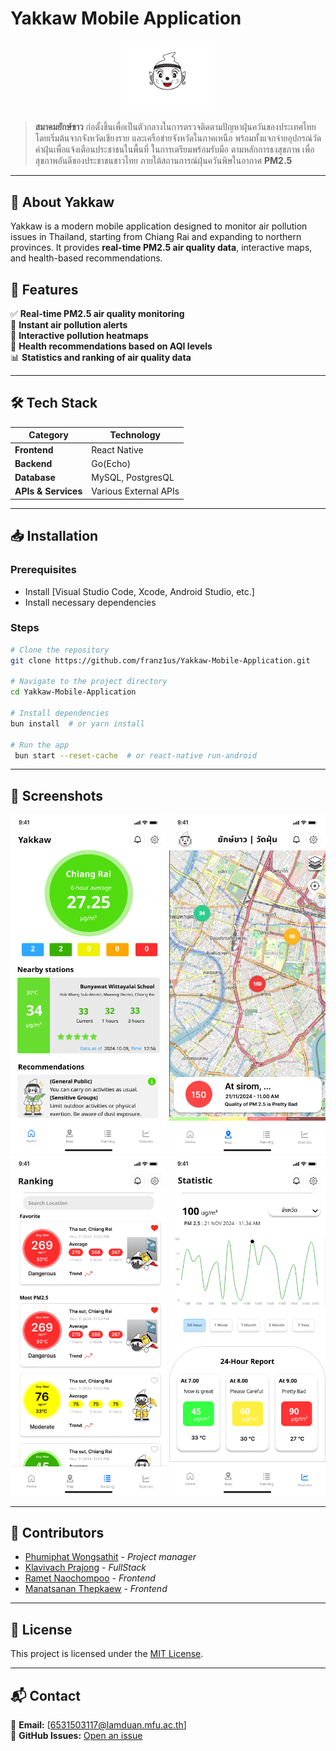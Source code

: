 # Yakkaw Mobile Application

<p align="center">
  <img src="assets/images/yakkaw_icon.png" width="150" alt="Yakkaw Logo">
</p>

> **สมาคมยักษ์ขาว** ก่อตั้งขึ้นเพื่อเป็นตัวกลางในการตรวจติดตามปัญหาฝุ่นควันของประเทศไทย โดยเริ่มต้นจากจังหวัดเชียงราย และเครือข่ายจังหวัดในภาคเหนือ พร้อมทั้งแจกจ่ายอุปกรณ์วัดค่าฝุ่นเพื่อแจ้งเตือนประชาชนในพื้นที่ ในการเตรียมพร้อมรับมือ ตามหลักการธงสุขภาพ เพื่อสุขภาพอันดีของประชาชนชาวไทย ภายใต้สถานการณ์ฝุ่นควันพิษในอากาศ **PM2.5**

---

## 📱 About Yakkaw
Yakkaw is a modern mobile application designed to monitor air pollution issues in Thailand, starting from Chiang Rai and expanding to northern provinces. It provides **real-time PM2.5 air quality data**, interactive maps, and health-based recommendations.

## 🚀 Features
✅ **Real-time PM2.5 air quality monitoring**  
🔔 **Instant air pollution alerts**  
📍 **Interactive pollution heatmaps**  
🏥 **Health recommendations based on AQI levels**  
📊 **Statistics and ranking of air quality data**

---

## 🛠️ Tech Stack
| **Category** | **Technology** |
|-------------|---------------|
| **Frontend** | React Native |
| **Backend** | Go(Echo) |
| **Database** | MySQL, PostgresQL |
| **APIs & Services** | Various External APIs |

---

## 📥 Installation

### Prerequisites
- Install [Visual Studio Code, Xcode, Android Studio, etc.]
- Install necessary dependencies

### Steps
```sh
# Clone the repository
git clone https://github.com/franz1us/Yakkaw-Mobile-Application.git

# Navigate to the project directory
cd Yakkaw-Mobile-Application

# Install dependencies
bun install  # or yarn install

# Run the app
 bun start --reset-cache  # or react-native run-android
```

---

## 📸 Screenshots
<p align="center">
  <img src="assets/images/Home1.2.png" width="250">
  <img src="assets/images/Map.png" width="250">
  <img src="assets/images/Ranking.png" width="250">
  <img src="assets/images/Statistic.png" width="250">
</p>

---

## 👥 Contributors
- [Phumiphat Wongsathit](https://github.com/franz1us) - _Project manager_
- [Klavivach Prajong](https://github.com/MABiuS1) - _FullStack_
- [Ramet Naochompoo](https://github.com/6531503120) - _Frontend_
- [Manatsanan Thepkaew](https://github.com/manatsananthepkaew) - _Frontend_

---

## 📝 License
This project is licensed under the [MIT License](LICENSE).

---

## 📬 Contact
📧 **Email:** [6531503117@lamduan.mfu.ac.th]  
🐙 **GitHub Issues:** [Open an issue](https://github.com/franz1us/Yakkaw-Mobile-Application/issues)

